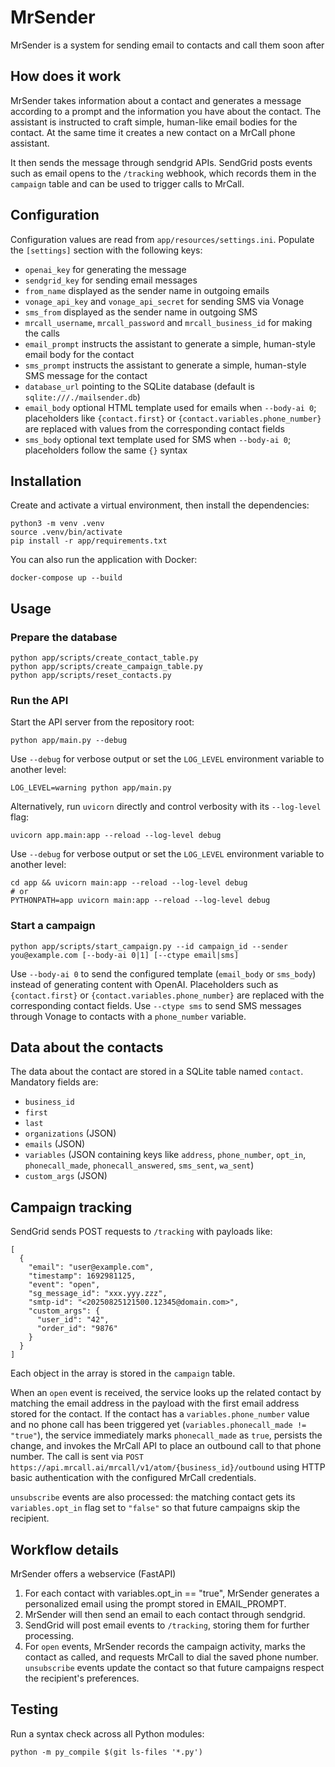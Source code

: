 # MrSender

MrSender is a system for sending email to contacts and call them soon after

## How does it work

MrSender takes information about a contact and generates a message according to a prompt and the information you have about the contact. The assistant is instructed to craft simple, human-like email bodies for the contact. At the same time it creates a new contact on a MrCall phone assistant.

It then sends the message through sendgrid APIs. SendGrid posts events such as email opens to the `/tracking` webhook, which records them in the `campaign` table and can be used to trigger calls to MrCall.

## Configuration

Configuration values are read from `app/resources/settings.ini`. Populate the
`[settings]` section with the following keys:

- `openai_key` for generating the message
- `sendgrid_key` for sending email messages
- `from_name` displayed as the sender name in outgoing emails
- `vonage_api_key` and `vonage_api_secret` for sending SMS via Vonage
- `sms_from` displayed as the sender name in outgoing SMS
- `mrcall_username`, `mrcall_password` and `mrcall_business_id` for making the calls
- `email_prompt` instructs the assistant to generate a simple, human-style email body for the contact
- `sms_prompt` instructs the assistant to generate a simple, human-style SMS message for the contact
- `database_url` pointing to the SQLite database (default is `sqlite:///./mailsender.db`)
- `email_body` optional HTML template used for emails when `--body-ai 0`; placeholders like
  `{contact.first}` or `{contact.variables.phone_number}` are replaced with
  values from the corresponding contact fields
- `sms_body` optional text template used for SMS when `--body-ai 0`; placeholders
  follow the same `{}` syntax

## Installation

Create and activate a virtual environment, then install the dependencies:

```
python3 -m venv .venv
source .venv/bin/activate
pip install -r app/requirements.txt
```

You can also run the application with Docker:

```
docker-compose up --build
```

## Usage

### Prepare the database

```
python app/scripts/create_contact_table.py
python app/scripts/create_campaign_table.py
python app/scripts/reset_contacts.py
```

### Run the API

Start the API server from the repository root:

```
python app/main.py --debug
```

Use `--debug` for verbose output or set the `LOG_LEVEL` environment
variable to another level:

```
LOG_LEVEL=warning python app/main.py
```

Alternatively, run `uvicorn` directly and control verbosity with its
`--log-level` flag:

```
uvicorn app.main:app --reload --log-level debug
```

Use `--debug` for verbose output or set the `LOG_LEVEL` environment
variable to another level:

```
cd app && uvicorn main:app --reload --log-level debug
# or
PYTHONPATH=app uvicorn main:app --reload --log-level debug
```

### Start a campaign

```
python app/scripts/start_campaign.py --id campaign_id --sender you@example.com [--body-ai 0|1] [--ctype email|sms]
```

Use `--body-ai 0` to send the configured template (`email_body` or `sms_body`)
instead of generating content with OpenAI. Placeholders such as
`{contact.first}` or `{contact.variables.phone_number}` are replaced with the
corresponding contact fields. Use `--ctype sms` to send SMS messages through
Vonage to contacts with a `phone_number` variable.

## Data about the contacts

The data about the contact are stored in a SQLite table named `contact`. Mandatory fields are:

- `business_id`
- `first`
- `last`
- `organizations` (JSON)
- `emails` (JSON)
- `variables` (JSON containing keys like `address`, `phone_number`, `opt_in`, `phonecall_made`, `phonecall_answered`, `sms_sent`, `wa_sent`)
- `custom_args` (JSON)
 
## Campaign tracking

SendGrid sends POST requests to `/tracking` with payloads like:

```
[
  {
    "email": "user@example.com",
    "timestamp": 1692981125,
    "event": "open",
    "sg_message_id": "xxx.yyy.zzz",
    "smtp-id": "<20250825121500.12345@domain.com>",
    "custom_args": {
      "user_id": "42",
      "order_id": "9876"
    }
  }
]
```

Each object in the array is stored in the `campaign` table.

When an `open` event is received, the service looks up the related contact by
matching the email address in the payload with the first email address stored
for the contact. If the contact has a `variables.phone_number` value and no
phone call has been triggered yet (`variables.phonecall_made != "true"`), the
service immediately marks `phonecall_made` as `true`, persists the change, and
invokes the MrCall API to place an outbound call to that phone number. The call
is sent via `POST https://api.mrcall.ai/mrcall/v1/atom/{business_id}/outbound`
using HTTP basic authentication with the configured MrCall credentials.

`unsubscribe` events are also processed: the matching contact gets its
`variables.opt_in` flag set to `"false"` so that future campaigns skip the
recipient.

## Workflow details

MrSender offers a webservice (FastAPI)

1. For each contact with variables.opt_in == "true", MrSender generates a personalized email using the prompt stored in EMAIL_PROMPT.
2. MrSender will then send an email to each contact through sendgrid.
3. SendGrid will post email events to `/tracking`, storing them for further processing.
4. For `open` events, MrSender records the campaign activity, marks the contact
   as called, and requests MrCall to dial the saved phone number. `unsubscribe`
   events update the contact so that future campaigns respect the recipient's
   preferences.

## Testing

Run a syntax check across all Python modules:

```
python -m py_compile $(git ls-files '*.py')
```
